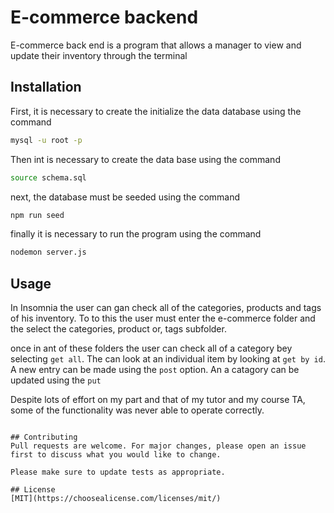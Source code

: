 # E-commerce backend

E-commerce back end is a program that allows a manager to view and update their inventory through the terminal

## Installation

First, it is necessary to create the initialize the data database using the command

```bash
mysql -u root -p
```
Then int is necessary to create the data base using the command
```bash
source schema.sql
```
next, the database must be seeded using the command 
```bash
npm run seed
```
finally it is necessary to run the program using the command
```bash
nodemon server.js
```


## Usage

In Insomnia the user can gan check all of the categories, products and tags of his inventory.
To to this the user must enter the e-commerce folder and the select the categories, product or, tags subfolder. 

once in ant of these folders the user can check all of a category bey selecting `get all`.  The can look at an individual item by looking at `get by id`. A new entry can be made using the `post` option. An a catagory can be updated using the `put`

Despite lots of effort on my part and that of my tutor and my course TA, some of the functionality was never able to operate correctly.
```

## Contributing
Pull requests are welcome. For major changes, please open an issue first to discuss what you would like to change.

Please make sure to update tests as appropriate.

## License
[MIT](https://choosealicense.com/licenses/mit/)
